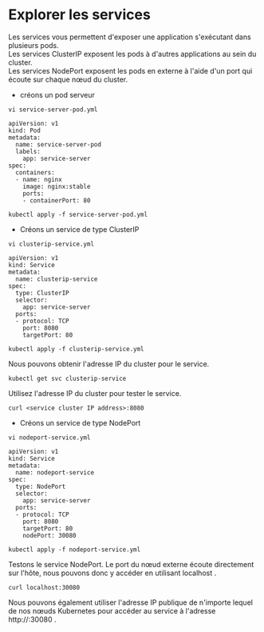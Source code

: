 # Explorer les services
Les services vous permettent d'exposer une application s'exécutant dans plusieurs pods.<br>
Les services ClusterIP exposent les pods à d'autres applications au sein du cluster.<br>
Les services NodePort exposent les pods en externe à l'aide d'un port qui écoute sur chaque nœud du cluster.<br>

- créons un pod serveur
```
vi service-server-pod.yml
```

```
apiVersion: v1
kind: Pod
metadata:
  name: service-server-pod
  labels:
    app: service-server
spec:
  containers:
  - name: nginx
    image: nginx:stable
    ports:
    - containerPort: 80
```

```
kubectl apply -f service-server-pod.yml
```

- Créons un service de type ClusterIP
```
vi clusterip-service.yml
```

```
apiVersion: v1
kind: Service
metadata:
  name: clusterip-service
spec:
  type: ClusterIP
  selector:
    app: service-server
  ports:
  - protocol: TCP
    port: 8080
    targetPort: 80
```

```
kubectl apply -f clusterip-service.yml
```

Nous pouvons obtenir l'adresse IP du cluster pour le service.
```
kubectl get svc clusterip-service
```

Utilisez l'adresse IP du cluster pour tester le service.
```
curl <service cluster IP address>:8080
```

- Créons un service de type NodePort
```
vi nodeport-service.yml
```

```
apiVersion: v1
kind: Service
metadata:
  name: nodeport-service
spec:
  type: NodePort
  selector:
    app: service-server
  ports:
  - protocol: TCP
    port: 8080
    targetPort: 80
    nodePort: 30080
```

```
kubectl apply -f nodeport-service.yml
```

Testons le service NodePort. Le port du nœud externe écoute directement sur l'hôte, nous pouvons donc y accéder en utilisant localhost .
```
curl localhost:30080
```

Nous pouvons également utiliser l'adresse IP publique de n'importe lequel de nos nœuds Kubernetes pour accéder au service à l'adresse http://<Node Public IP address>:30080 .